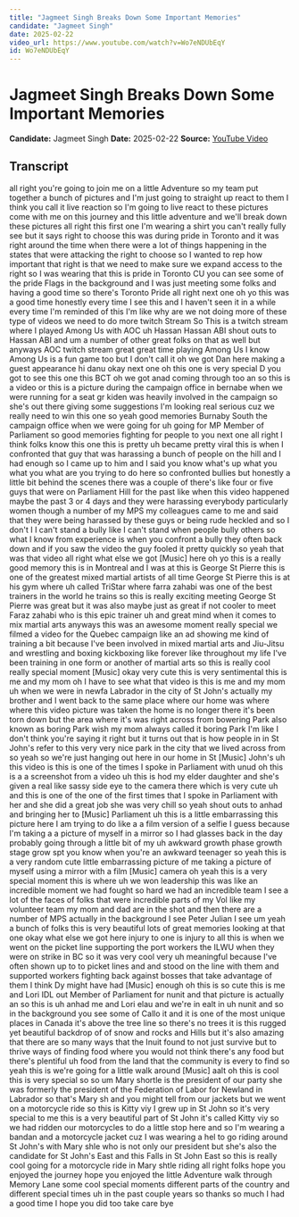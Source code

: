 ```yaml
---
title: "Jagmeet Singh Breaks Down Some Important Memories"
candidate: "Jagmeet Singh"
date: 2025-02-22
video_url: https://www.youtube.com/watch?v=Wo7eNDUbEqY
id: Wo7eNDUbEqY
---
```


# Jagmeet Singh Breaks Down Some Important Memories

**Candidate:** Jagmeet Singh
**Date:** 2025-02-22
**Source:** [YouTube Video](https://www.youtube.com/watch?v=Wo7eNDUbEqY)

## Transcript

all right you're going to join me on a little Adventure so my team put together a bunch of pictures and I'm just going to straight up react to them I think you call it live reaction so I'm going to live react to these pictures come with me on this journey and this little adventure and we'll break down these pictures all right this first one I'm wearing a shirt you can't really fully see but it says right to choose this was during pride in Toronto and it was right around the time when there were a lot of things happening in the states that were attacking the right to choose so I wanted to rep how important that right is that we need to make sure we expand access to the right so I was wearing that this is pride in Toronto CU you can see some of the pride Flags in the background and I was just meeting some folks and having a good time so there's Toronto Pride all right next one oh yo this was a good time honestly every time I see this and I haven't seen it in a while every time I'm reminded of this I'm like why are we not doing more of these type of videos we need to do more twitch Stream So This is a twitch stream where I played Among Us with AOC uh Hassan Hassan ABI shout outs to Hassan ABI and um a number of other great folks on that as well but anyways AOC twitch stream great great time playing Among Us I know Among Us is a fun game too but I don't call it oh we got Dan here making a guest appearance hi danu okay next one oh this one is very special D you got to see this one this BCT oh we got anad coming through too an so this is a video or this is a picture during the campaign office in bernabe when we were running for a seat gr kiden was heavily involved in the campaign so she's out there giving some suggestions I'm looking real serious cuz we really need to win this one so yeah good memories Burnaby South the campaign office when we were going for uh going for MP Member of Parliament so good memories fighting for people to you next one all right I think folks know this one this is pretty uh became pretty viral this is when I confronted that guy that was harassing a bunch of people on the hill and I had enough so I came up to him and I said you know what's up what you what you what are you trying to do here so confronted bullies but honestly a little bit behind the scenes there was a couple of there's like four or five guys that were on Parliament Hill for the past like when this video happened maybe the past 3 or 4 days and they were harassing everybody particularly women though a number of my MPS my colleagues came to me and said that they were being harassed by these guys or being rude heckled and so I don't I I can't stand a bully like I can't stand when people bully others so what I know from experience is when you confront a bully they often back down and if you saw the video the guy fooled it pretty quickly so yeah that was that video all right what else we got [Music] here oh yo this is a really good memory this is in Montreal and I was at this is George St Pierre this is one of the greatest mixed martial artists of all time George St Pierre this is at his gym where uh called TriStar where farra zahabi was one of the best trainers in the world he trains so this is really exciting meeting George St Pierre was great but it was also maybe just as great if not cooler to meet Faraz zahabi who is this epic trainer uh and great mind when it comes to mix martial arts anyways this was an awesome moment really special we filmed a video for the Quebec campaign like an ad showing me kind of training a bit because I've been involved in mixed martial arts and Jiu-Jitsu and wrestling and boxing kickboxing like forever like throughout my life I've been training in one form or another of martial arts so this is really cool really special moment [Music] okay very cute this is very sentimental this is me and my mom oh I have to see what that video is this is me and my mom uh when we were in newfa Labrador in the city of St John's actually my brother and I went back to the same place where our home was where where this video picture was taken the home is no longer there it's been torn down but the area where it's was right across from bowering Park also known as boring Park wish my mom always called it boring Park I'm like I don't think you're saying it right but it turns out that is how people in in St John's refer to this very very nice park in the city that we lived across from so yeah so we're just hanging out here in our home in St [Music] John's uh this video is this is one of the times I spoke in Parliament with unud oh this is a a screenshot from a video uh this is hod my elder daughter and she's given a real like sassy side eye to the camera there which is very cute uh and this is one of the one of the first times that I spoke in Parliament with her and she did a great job she was very chill so yeah shout outs to anhad and bringing her to [Music] Parliament uh this is a little embarrassing this picture here I am trying to do like a a film version of a selfie I guess because I'm taking a a picture of myself in a mirror so I had glasses back in the day probably going through a little bit of my uh awkward growth phase growth stage grow spt you know when you're an awkward teenager so yeah this is a very random cute little embarrassing picture of me taking a picture of myself using a mirror with a film [Music] camera oh yeah this is a very special moment this is where uh we won leadership this was like an incredible moment we had fought so hard we had an incredible team I see a lot of the faces of folks that were incredible parts of my Vol like my volunteer team my mom and dad are in the shot and then there are a number of MPS actually in the background I see Peter Julian I see um yeah a bunch of folks this is very beautiful lots of great memories looking at that one okay what else we got here injury to one is injury to all this is when we went on the picket line supporting the port workers the ILWU when they were on strike in BC so it was very cool very uh meaningful because I've often shown up to to picket lines and and stood on the line with them and supported workers fighting back against bosses that take advantage of them I think Dy might have had [Music] enough oh this is so cute this is me and Lori IDL out Member of Parliament for nunit and that picture is actually an so this is uh anhad me and Lori elau and we're in ealt in uh nunit and so in the background you see some of Callo it and it is one of the most unique places in Canada it's above the tree line so there's no trees it is this rugged yet beautiful backdrop of of snow and rocks and Hills but it's also amazing that there are so many ways that the Inuit found to not just survive but to thrive ways of finding food where you would not think there's any food but there's plentiful uh food from the land that the community is every to find so yeah this is we're going for a little walk around [Music] aalt oh this is cool this is very special so so um Mary shortle is the president of our party she was formerly the president of the Federation of Labor for Newland in Labrador so that's Mary sh and you might tell from our jackets but we went on a motorcycle ride so this is Kitty viy I grew up in St John so it's very special to me this is a very beautiful part of St John it's called Kitty viy so we had ridden our motorcycles to do a little stop here and so I'm wearing a bandan and a motorcycle jacket cuz I was wearing a hel to go riding around St John's with Mary shle who is not only our president but she's also the candidate for St John's East and this Falls in St John East so this is really cool going for a motorcycle ride in Mary shtle riding all right folks hope you enjoyed the journey hope you enjoyed the little Adventure walk through Memory Lane some cool special moments different parts of the country and different special times uh in the past couple years so thanks so much I had a good time I hope you did too take care bye